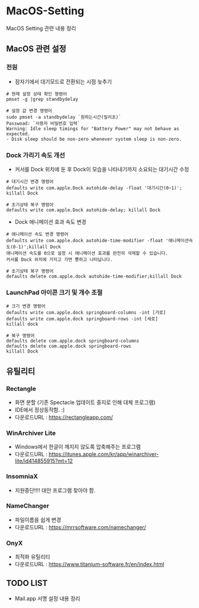 # MacOS-Setting
MacOS Setting 관련 내용 정리

## MacOS 관련 설정
### 전원
* 잠자기에서 대기모드로 전환되는 시점 늦추기
```
# 현재 설정 상태 확인 명령어
pmset -g |grep standbydelay

# 설정 값 변경 명령어
sudo pmset -a standbydelay `원하는시간(밀리초)`
Passwoad: `사용자 비밀번호 입력`
Warning: Idle sleep timings for "Battery Power" may not behave as expected.
- Disk sleep should be non-zero whenever system sleep is non-zero.
```

### Dock 가리기 속도 개선
* 커서를 Dock 위치에 둔 후 Dock이 모습을 나타내기까지 소요되는 대기시간 수정
```
# 대기시간 변경 명령어
defaults write com.apple.Dock autohide-delay -float '대기시간(0~1)'; killall Dock

# 초기상태 복구 명령어
defaults write com.apple.Dock autohide-delay; killall Dock
```

* Dock 애니메이션 효과 속도 변경
```
# 애니메이션 속도 변경 명령어
defaults write com.apple.dock autohide-time-modifier -float '애니메이션속도(0-1)';killall Dock
애니메이션 속도를 0으로 설정 시 애니메이션 효과를 완전히 삭제할 수 있습니다. 
커서를 Dock 위치에 가지고 가면 뿅하고 나타납니다.

# 초기상태 복구 명령어
defaults delete com.apple.dock autohide-time-modifier;killall Dock
```

### LaunchPad 아이콘 크기 및 개수 조절
```
# 크기 변경 명령어
defaults write com.apple.dock springboard-columns -int [가로]
defaults write com.apple.dock springboard-rows -int [세로]
killall dock

# 복구 명령어
defaults delete com.apple.dock springboard-columns
defaults delete com.apple.dock springboard-rows
killall Dock
```

## 유틸리티
### Rectangle
* 화면 분할 (기존 Spectacle 업데이트 중지로 인해 대체 프로그램)
* IDE에서 정상동작함. :)
* 다운로드URL : https://rectangleapp.com/
### WinArchiver Lite
* Windows에서 한글이 깨지지 않도록 압축해주는 프로그램
* 다운로드URL : https://itunes.apple.com/kr/app/winarchiver-lite/id414855915?mt=12
### InsomniaX
* 지원중단!!!! 대안 프로그램 찾아야 함.
### NameChanger
* 파일이름을 쉽게 변경
* 다운로드URL : https://mrrsoftware.com/namechanger/

### OnyX
* 최적화 유틸리티
* 다운로드URL : https://www.titanium-software.fr/en/index.html

## TODO LIST
* Mail.app 서명 설정 내용 정리


